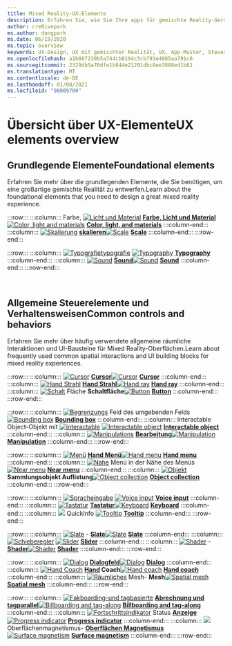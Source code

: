```yaml
---
title: Mixed Reality-UX-Elemente
description: Erfahren Sie, wie Sie Ihre apps für gemischte Reality-Geräte mit grundlegenden Elementen, allgemeinen Steuerelementen und Verhalten entwerfen.
author: cre8ivepark
ms.author: dongpark
ms.date: 06/19/2020
ms.topic: overview
keywords: UX-Design, UX mit gemischter Realität, UX, App-Muster, Steuerelemente, Stil, hololens, Interaktion, räumliche Interaktion, räumliche Benutzeroberfläche, UX-Elemente, Verhaltensweisen, Bausteine, Typografie, Farben, Mixed Reality-Headset, Windows Mixed Reality-Headset, Virtual Reality-Headset, hololens, mrtk, Mixed Reality Toolkit
ms.openlocfilehash: a1b087230b5a744cb6194c5cb791e4085aa791c6
ms.sourcegitcommit: 2329db5a76dfe1b844e21291dbc8ee3888ed1b81
ms.translationtype: MT
ms.contentlocale: de-DE
ms.lasthandoff: 01/08/2021
ms.locfileid: "98009700"
---
```

# <a name="ux-elements-overview"></a><span data-ttu-id="dc100-104">Übersicht über UX-Elemente</span><span class="sxs-lookup"><span data-stu-id="dc100-104">UX elements overview</span></span>

## <a name="foundational-elements"></a><span data-ttu-id="dc100-105">Grundlegende Elemente</span><span class="sxs-lookup"><span data-stu-id="dc100-105">Foundational elements</span></span>

<span data-ttu-id="dc100-106">Erfahren Sie mehr über die grundlegenden Elemente, die Sie benötigen, um eine großartige gemischte Realität zu entwerfen.</span><span class="sxs-lookup"><span data-stu-id="dc100-106">Learn about the foundational elements that you need to design a great mixed reality experience.</span></span>

:::row:::
    :::column:::
       <span data-ttu-id="dc100-107">Farbe, [ ![ Licht und Material](images/640px-fragments.png)](color-light-and-materials.md) **[Farbe, Licht und Material](color-light-and-materials.md)**</span><span class="sxs-lookup"><span data-stu-id="dc100-107">[![Color, light and materials](images/640px-fragments.png)](color-light-and-materials.md) **[Color, light, and materials](color-light-and-materials.md)**</span></span>
    :::column-end:::
    :::column:::
       <span data-ttu-id="dc100-108">[ ![ Skalierung](images/volvo-cars-microsoft-hololens-experience01-640px.png)](scale.md) **[skalieren](scale.md)**</span><span class="sxs-lookup"><span data-stu-id="dc100-108">[![Scale](images/volvo-cars-microsoft-hololens-experience01-640px.png)](scale.md) **[Scale](scale.md)**</span></span>
    :::column-end:::
:::row-end:::

:::row:::
    :::column:::
       <span data-ttu-id="dc100-109">[ ![ Typografietypografie](images/typography-cover.png)](typography.md) **[](typography.md)**</span><span class="sxs-lookup"><span data-stu-id="dc100-109">[![Typography](images/typography-cover.png)](typography.md) **[Typography](typography.md)**</span></span>
    :::column-end:::
    :::column:::
       <span data-ttu-id="dc100-110">[ ![ Sound](images/spatialaudio.png)](spatial-sound-design.md) **[Sound](spatial-sound-design.md)**</span><span class="sxs-lookup"><span data-stu-id="dc100-110">[![Sound](images/spatialaudio.png)](spatial-sound-design.md) **[Sound](spatial-sound-design.md)**</span></span>
    :::column-end:::
:::row-end:::

<br>

## <a name="common-controls-and-behaviors"></a><span data-ttu-id="dc100-111">Allgemeine Steuerelemente und Verhaltensweisen</span><span class="sxs-lookup"><span data-stu-id="dc100-111">Common controls and behaviors</span></span>

<span data-ttu-id="dc100-112">Erfahren Sie mehr über häufig verwendete allgemeine räumliche Interaktionen und UI-Bausteine für Mixed Reality-Oberflächen.</span><span class="sxs-lookup"><span data-stu-id="dc100-112">Learn about frequently used common spatial interactions and UI building blocks for mixed reality experiences.</span></span>

:::row:::
    :::column:::
       <span data-ttu-id="dc100-113">[ ![ Cursor](images/UX_Hero_Cursor.jpg)](cursors.md) **[Cursor](cursors.md)**</span><span class="sxs-lookup"><span data-stu-id="dc100-113">[![Cursor](images/UX_Hero_Cursor.jpg)](cursors.md) **[Cursor](cursors.md)**</span></span>
    :::column-end:::
    :::column:::
       <span data-ttu-id="dc100-114">[ ![ Hand Strahl](images/UX_Hero_HandRay.jpg)](point-and-commit.md) **[Hand Strahl](point-and-commit.md)**</span><span class="sxs-lookup"><span data-stu-id="dc100-114">[![Hand ray](images/UX_Hero_HandRay.jpg)](point-and-commit.md) **[Hand ray](point-and-commit.md)**</span></span>
    :::column-end:::
    :::column:::
       <span data-ttu-id="dc100-115">[ ![ Schalt](images/UX_Hero_Button.jpg)](button.md) Fläche **[](button.md) Schaltfläche**</span><span class="sxs-lookup"><span data-stu-id="dc100-115">[![Button](images/UX_Hero_Button.jpg)](button.md) **[Button](button.md)**</span></span>
    :::column-end:::
:::row-end:::

:::row:::
    :::column:::
       <span data-ttu-id="dc100-116">[ ![ Begrenzungs](images/UX_Hero_BoundingBox.jpg)](app-bar-and-bounding-box.md) Feld des umgebenden Felds **[](app-bar-and-bounding-box.md)**</span><span class="sxs-lookup"><span data-stu-id="dc100-116">[![Bounding box](images/UX_Hero_BoundingBox.jpg)](app-bar-and-bounding-box.md) **[Bounding box](app-bar-and-bounding-box.md)**</span></span>
    :::column-end:::
    :::column:::
       <span data-ttu-id="dc100-117">Interactable Object-Objekt mit [ ![ interactable](images/UX_Hero_Interactable.jpg)](interactable-object.md) **[](interactable-object.md)**</span><span class="sxs-lookup"><span data-stu-id="dc100-117">[![Interactable object](images/UX_Hero_Interactable.jpg)](interactable-object.md) **[Interactable object](interactable-object.md)**</span></span>
    :::column-end:::
    :::column:::
       <span data-ttu-id="dc100-118">[ ![ Manipulations](images/UX_Hero_Manipulation.jpg)](direct-manipulation.md) **[Bearbeitung](direct-manipulation.md)**</span><span class="sxs-lookup"><span data-stu-id="dc100-118">[![Manipulation](images/UX_Hero_Manipulation.jpg)](direct-manipulation.md) **[Manipulation](direct-manipulation.md)**</span></span>
    :::column-end:::
:::row-end:::

:::row:::
    :::column:::
       <span data-ttu-id="dc100-119">[ ![ Menü](images/UX_Hero_HandMenu.jpg)](hand-menu.md) **[Hand Menü](hand-menu.md)**</span><span class="sxs-lookup"><span data-stu-id="dc100-119">[![Hand menu](images/UX_Hero_HandMenu.jpg)](hand-menu.md) **[Hand menu](hand-menu.md)**</span></span>
    :::column-end:::
    :::column:::
       <span data-ttu-id="dc100-120">[ ![ Nahe](images/UX_Hero_NearMenu.jpg)](near-menu.md) Menü in der Nähe des Menüs **[](near-menu.md)**</span><span class="sxs-lookup"><span data-stu-id="dc100-120">[![Near menu](images/UX_Hero_NearMenu.jpg)](near-menu.md) **[Near menu](near-menu.md)**</span></span>
    :::column-end:::
    :::column:::
       <span data-ttu-id="dc100-121">[ ![ Objekt](images/UX_Hero_ObjectCollection.jpg)](object-collection.md) **[](object-collection.md) Sammlungsobjekt Auflistung**</span><span class="sxs-lookup"><span data-stu-id="dc100-121">[![Object collection](images/UX_Hero_ObjectCollection.jpg)](object-collection.md) **[Object collection](object-collection.md)**</span></span>
    :::column-end:::
:::row-end:::

:::row:::
    :::column:::
       <span data-ttu-id="dc100-122">[ ![ Spracheingabe](images/UX_Hero_VoiceCommand.jpg)](voice-input.md) **[](voice-input.md)**</span><span class="sxs-lookup"><span data-stu-id="dc100-122">[![Voice input](images/UX_Hero_VoiceCommand.jpg)](voice-input.md) **[Voice input](voice-input.md)**</span></span>
    :::column-end:::
    :::column:::
       <span data-ttu-id="dc100-123">[ ![ Tastatur](images/UX_Hero_Keyboard.jpg)](keyboard.md) **[Tastatur](keyboard.md)**</span><span class="sxs-lookup"><span data-stu-id="dc100-123">[![Keyboard](images/UX_Hero_Keyboard.jpg)](keyboard.md) **[Keyboard](keyboard.md)**</span></span>
    :::column-end:::
    :::column:::
       <span data-ttu-id="dc100-124">[ ![](images/UX_Hero_Tooltip.jpg)](tooltip.md) QuickInfo **[](tooltip.md)**</span><span class="sxs-lookup"><span data-stu-id="dc100-124">[![Tooltip](images/UX_Hero_Tooltip.jpg)](tooltip.md) **[Tooltip](tooltip.md)**</span></span>
    :::column-end:::
:::row-end:::

:::row:::
    :::column:::
       <span data-ttu-id="dc100-125">[ ![ Slate](images/UX_Hero_Slate.jpg)](slate.md) - **[Slate](slate.md)**</span><span class="sxs-lookup"><span data-stu-id="dc100-125">[![Slate](images/UX_Hero_Slate.jpg)](slate.md) **[Slate](slate.md)**</span></span>
    :::column-end:::
    :::column:::
       <span data-ttu-id="dc100-126">[ ![ Schieberegler](images/UX_Hero_Slider.jpg)](slider.md) **[](slider.md)**</span><span class="sxs-lookup"><span data-stu-id="dc100-126">[![Slider](images/UX_Hero_Slider.jpg)](slider.md) **[Slider](slider.md)**</span></span>
    :::column-end:::
    :::column:::
        <span data-ttu-id="dc100-127">[ ![ Shader](images/UX_Hero_StandardShader.jpg)](shader.md) - **[Shader](shader.md)**</span><span class="sxs-lookup"><span data-stu-id="dc100-127">[![Shader](images/UX_Hero_StandardShader.jpg)](shader.md) **[Shader](shader.md)**</span></span>
    :::column-end:::
:::row-end:::

:::row:::
    :::column:::
       <span data-ttu-id="dc100-128">[ ![ Dialog](images/MRTK_UX_Dialog.jpg)](dialog-ui.md) **[Dialogfeld](dialog-ui.md)**</span><span class="sxs-lookup"><span data-stu-id="dc100-128">[![Dialog](images/MRTK_UX_Dialog.jpg)](dialog-ui.md) **[Dialog](dialog-ui.md)**</span></span>
    :::column-end:::
    :::column:::
       <span data-ttu-id="dc100-129">[ ![ Hand Coach](images/HandCoach/MRTK_handCoach.jpg)](hand-coach.md) **[Hand](hand-coach.md) Coach**</span><span class="sxs-lookup"><span data-stu-id="dc100-129">[![Hand coach](images/HandCoach/MRTK_handCoach.jpg)](hand-coach.md) **[Hand coach](hand-coach.md)**</span></span>
    :::column-end:::
    :::column:::
       <span data-ttu-id="dc100-130">[ ![ Räumliches](images/MRTK_PulseShader_SpatialMesh.gif)](spatial-mesh-ux.md) Mesh- **[](spatial-mesh-ux.md) Mesh**</span><span class="sxs-lookup"><span data-stu-id="dc100-130">[![Spatial mesh](images/MRTK_PulseShader_SpatialMesh.gif)](spatial-mesh-ux.md) **[Spatial mesh](spatial-mesh-ux.md)**</span></span>
    :::column-end:::
:::row-end:::

:::row:::
    :::column:::
        <span data-ttu-id="dc100-131">[ ![ Fakboarding-und tagbasierte](images/MRTK_TagAlong.gif)](billboarding-and-tag-along.md) **[Abrechnung und tagparallel](billboarding-and-tag-along.md)**</span><span class="sxs-lookup"><span data-stu-id="dc100-131">[![Billboarding and tag-along](images/MRTK_TagAlong.gif)](billboarding-and-tag-along.md) **[Billboarding and tag-along](billboarding-and-tag-along.md)**</span></span>
    :::column-end:::
    :::column:::
       <span data-ttu-id="dc100-132">[ ![ Fortschrittsindikator](images/MRTK_ProgressIndicator.gif)](progress.md) Status **[Anzeige](progress.md)**</span><span class="sxs-lookup"><span data-stu-id="dc100-132">[![Progress indicator](images/MRTK_ProgressIndicator.gif)](progress.md) **[Progress indicator](progress.md)**</span></span>
    :::column-end:::
    :::column:::
       <span data-ttu-id="dc100-133">[ ![](images/MRTK_SurfaceMagnetism.gif)](surface-magnetism.md) Oberflächenmagnetismus- **[Oberflächen Magnetismus](surface-magnetism.md)**</span><span class="sxs-lookup"><span data-stu-id="dc100-133">[![Surface magnetism](images/MRTK_SurfaceMagnetism.gif)](surface-magnetism.md) **[Surface magnetism](surface-magnetism.md)**</span></span>
    :::column-end:::
:::row-end:::

<br>
